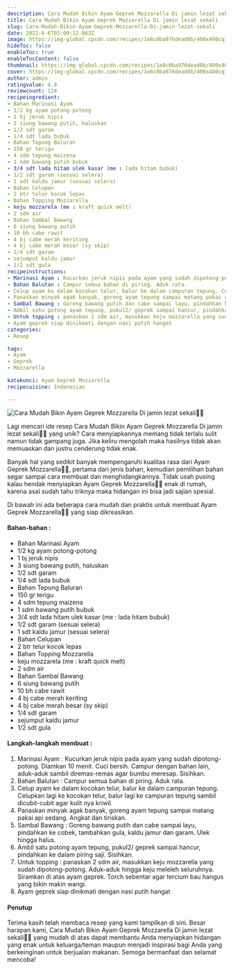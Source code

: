 ```yaml
---
description: Cara Mudah Bikin Ayam Geprek Mozzarella Di jamin lezat sekali"
title: Cara Mudah Bikin Ayam Geprek Mozzarella Di jamin lezat sekali
slug: Cara-Mudah-Bikin-Ayam-Geprek-Mozzarella-Di-jamin-lezat-sekali
date: 2022-6-6T03:09:12.063Z
image: https://img-global.cpcdn.com/recipes/1e8c0ba976dead8b/400x400cq70/photo.jpg
hideToc: false
enableToc: true
enableTocContent: false
thumbnail: https://img-global.cpcdn.com/recipes/1e8c0ba976dead8b/400x400cq70/photo.jpg
cover: https://img-global.cpcdn.com/recipes/1e8c0ba976dead8b/400x400cq70/photo.jpg
author: admin
ratingvalue: 4.8
reviewcount: 124
recipeingredient:
- Bahan Marinasi Ayam
- 1/2 kg ayam potong-potong
- 1 bj jeruk nipis
- 3 siung bawang putih, haluskan
- 1/2 sdt garam
- 1/4 sdt lada bubuk
- Bahan Tepung Baluran
- 150 gr terigu
- 4 sdm tepung maizena
- 1 sdm bawang putih bubuk
- 3/4 sdt lada hitam ulek kasar (me : lada hitam bubuk)
- 1/2 sdt garam (sesuai selera)
- 1 sdt kaldu jamur (sesuai selera)
- Bahan Celupan
- 2 btr telur kocok lepas
- Bahan Topping Mozzarella
- keju mozzarela (me : kraft quick melt)
- 2 sdm air
- Bahan Sambal Bawang
- 6 siung bawang putih
- 10 bh cabe rawit
- 4 bj cabe merah keriting
- 4 bj cabe merah besar (sy skip)
- 1/4 sdt garam
- sejumput kaldu jamur
- 1/2 sdt gula
recipeinstructions:
- Marinasi Ayam : Kucurkan jeruk nipis pada ayam yang sudah dipotong-potong. Diamkan 10 menit. Cuci bersih. Campur dengan bahan lain, aduk-aduk sambil diremas-remas agar bumbu meresap. Sisihkan.
- Bahan Balutan : Campur semua bahan di piring. Aduk rata.
- Celup ayam ke dalam kocokan telur, balur ke dalam campuran tepung. Celupkan lagi ke kocokan telur, balur lagi ke campuran tepung sambil dicubit-cubit agar kulit nya kriwil.
- Panaskan minyak agak banyak, goreng ayam tepung sampai matang pakai api sedang. Angkat dan tiriskan.
- Sambal Bawang : Goreng bawang putih dan cabe sampai layu, pindahkan ke cobek, tambahkan gula, kaldu jamur dan garam. Ulek hingga halus.
- Ambil satu potong ayam tepung, pukul2/ geprek sampai hancur, pindahkan ke dalam piring saji. Sisihkan.
- Untuk topping : panaskan 2 sdm air, masukkan keju mozzarella yang sudah dipotong-potong. Aduk-aduk hingga keju meleleh seluruhnya. Siramkan di atas ayam geprek. Torch sebentar agar tercium bau hangus yang bikin makin wangi.
- Ayam geprek siap dinikmati dengan nasi putih hangat
categories:
- Resep

tags:
- Ayam
- Geprek
- Mozzarella

katakunci: Ayam Geprek Mozzarella
recipecuisine: Indonesian

---
```


![Cara Mudah Bikin Ayam Geprek Mozzarella Di jamin lezat sekali👩‍🍳](https://img-global.cpcdn.com/recipes/1e8c0ba976dead8b/400x400cq70/photo.jpg)

Lagi mencari ide resep Cara Mudah Bikin Ayam Geprek Mozzarella Di jamin lezat sekali👩‍🍳 yang unik? Cara menyiapkannya memang tidak terlalu sulit namun tidak gampang juga. Jika keliru mengolah maka hasilnya tidak akan memuaskan dan justru cenderung tidak enak.

Banyak hal yang sedikit banyak mempengaruhi kualitas rasa dari Ayam Geprek Mozzarella👩‍🍳, pertama dari jenis bahan, kemudian pemilihan bahan segar sampai cara membuat dan menghidangkannya. Tidak usah pusing kalau hendak menyiapkan Ayam Geprek Mozzarella👩‍🍳 enak di rumah, karena asal sudah tahu triknya maka hidangan ini bisa jadi sajian spesial.

Di bawah ini ada beberapa cara mudah dan praktis untuk membuat Ayam Geprek Mozzarella👩‍🍳 yang siap dikreasikan.

<!--inarticleads1-->

#### Bahan-bahan :

- Bahan Marinasi Ayam
- 1/2 kg ayam potong-potong
- 1 bj jeruk nipis
- 3 siung bawang putih, haluskan
- 1/2 sdt garam
- 1/4 sdt lada bubuk
- Bahan Tepung Baluran
- 150 gr terigu
- 4 sdm tepung maizena
- 1 sdm bawang putih bubuk
- 3/4 sdt lada hitam ulek kasar (me : lada hitam bubuk)
- 1/2 sdt garam (sesuai selera)
- 1 sdt kaldu jamur (sesuai selera)
- Bahan Celupan
- 2 btr telur kocok lepas
- Bahan Topping Mozzarella
- keju mozzarela (me : kraft quick melt)
- 2 sdm air
- Bahan Sambal Bawang
- 6 siung bawang putih
- 10 bh cabe rawit
- 4 bj cabe merah keriting
- 4 bj cabe merah besar (sy skip)
- 1/4 sdt garam
- sejumput kaldu jamur
- 1/2 sdt gula

<!--inarticleads2-->

#### Langkah-langkah membuat :

1. Marinasi Ayam : Kucurkan jeruk nipis pada ayam yang sudah dipotong-potong. Diamkan 10 menit. Cuci bersih. Campur dengan bahan lain, aduk-aduk sambil diremas-remas agar bumbu meresap. Sisihkan.
1. Bahan Balutan : Campur semua bahan di piring. Aduk rata.
1. Celup ayam ke dalam kocokan telur, balur ke dalam campuran tepung. Celupkan lagi ke kocokan telur, balur lagi ke campuran tepung sambil dicubit-cubit agar kulit nya kriwil.
1. Panaskan minyak agak banyak, goreng ayam tepung sampai matang pakai api sedang. Angkat dan tiriskan.
1. Sambal Bawang : Goreng bawang putih dan cabe sampai layu, pindahkan ke cobek, tambahkan gula, kaldu jamur dan garam. Ulek hingga halus.
1. Ambil satu potong ayam tepung, pukul2/ geprek sampai hancur, pindahkan ke dalam piring saji. Sisihkan.
1. Untuk topping : panaskan 2 sdm air, masukkan keju mozzarella yang sudah dipotong-potong. Aduk-aduk hingga keju meleleh seluruhnya. Siramkan di atas ayam geprek. Torch sebentar agar tercium bau hangus yang bikin makin wangi.
1. Ayam geprek siap dinikmati dengan nasi putih hangat

#### Penutup

Terima kasih telah membaca resep yang kami tampilkan di sini. Besar harapan kami, Cara Mudah Bikin Ayam Geprek Mozzarella Di jamin lezat sekali👩‍🍳 yang mudah di atas dapat membantu Anda menyiapkan hidangan yang enak untuk keluarga/teman maupun menjadi inspirasi bagi Anda yang berkeinginan untuk berjualan makanan. Semoga bermanfaat dan selamat mencoba!